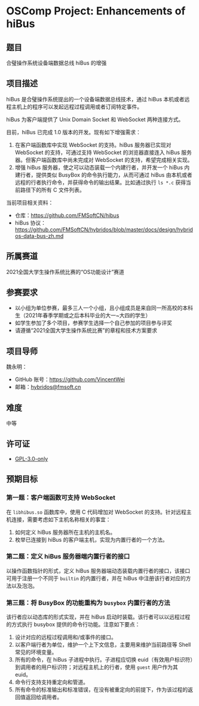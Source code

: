# OSComp Project: Enhancements of hiBus

## 题目

合璧操作系统设备端数据总线 hiBus 的增强

## 项目描述

hiBus 是合璧操作系统提出的一个设备端数据总线技术，通过 hiBus 本机或者远程主机上的程序可以发起远程过程调用或者订阅特定事件。

hiBus 为客户端提供了 Unix Domain Socket 和 WebSocket 两种连接方式。

目前，hiBus 已完成 1.0 版本的开发。现有如下增强需求：

1. 在客户端函数库中实现 WebSocket 的支持。hiBus 服务器已实现对 WebSocket 的支持，可通过支持 WebSocket 的浏览器直接连入 hiBus 服务器。但客户端函数库中尚未完成对 WebSocket 的支持，希望完成相关实现。
1. 增强 hiBus 服务器，使之可以动态装载一个内建行者，并开发一个 hiBus 内建行者，提供类似 BusyBox 的命令执行能力，从而可通过 hiBus 由本机或者远程的行者执行命令，并获得命令的输出结果。比如通过执行 `ls *.c` 获得当前路径下的所有 C 文件列表。

当前项目相关资料：

- 仓库：<https://github.com/FMSoftCN/hibus>
- hiBus 协议：<https://github.com/FMSoftCN/hybridos/blob/master/docs/design/hybridos-data-bus-zh.md>

## 所属赛道

2021全国大学生操作系统比赛的“OS功能设计”赛道

## 参赛要求

- 以小组为单位参赛，最多三人一个小组，且小组成员是来自同一所高校的本科生（2021年春季学期或之后本科毕业的大一~大四的学生）
- 如学生参加了多个项目，参赛学生选择一个自己参加的项目参与评奖
- 请遵循“2021全国大学生操作系统比赛”的章程和技术方案要求

## 项目导师

魏永明：
- GitHub 账号：<https://github.com/VincentWei>
- 邮箱：<hybridos@fmsoft.cn>

## 难度

中等

## 许可证

- [GPL-3.0-only](https://opensource.org/licenses/GPL-3.0)

## 预期目标

### 第一题：客户端函数可支持 WebSocket

在 `libhibus.so` 函数库中，使用 C 代码增加对 WebSocket 的支持。针对远程主机连接，需要考虑如下主机名称相关的事宜：

1. 如何定义 hiBus 服务器所在主机的主机名。
1. 枚举已连接到 hiBus 的客户端主机，实现为内置行者的一个方法。

### 第二题：定义 hiBus 服务器端内置行者的接口

以操作函数指针的形式，定义 hiBus 服务器端动态装载内置行者的接口，该接口可用于注册一个不同于 `builtin` 的内置行者，并在 hiBus 中注册该行者对应的方法以及泡泡。

### 第三题：将 BusyBox 的功能重构为 `busybox` 内置行者的方法

该行者应以动态库的形式实现，并在 hiBus 启动时装载。该行者可以以远程过程的方式执行 busybox 提供的命令行功能。注意如下要点：

1. 设计对应的远程过程调用和/或事件的接口。
1. 以客户端行者为单位，维护一个上下文信息，主要用来维护当前路径等 Shell 常见的环境变量。
1. 所有的命令，在 hiBus 子进程中执行。子进程应切换 euid（有效用户标识符）到调用者的用户标识符；对远程主机上的行者，使用 `guest` 用户作为其 euid。
1. 命令行支持支持重定向和管道。
1. 所有命令的标准输出和标准错误，在没有被重定向的前提下，作为该过程的返回值返回给调用者。